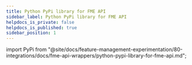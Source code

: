 ```yaml
---
title: Python PyPi library for FME API
sidebar_label: Python PyPi library for FME API
helpdocs_is_private: false
helpdocs_is_published: true
sidebar_position: 1
---
```



import PyPi from "@site/docs/feature-management-experimentation/80-integrations/docs/fme-api-wrappers/python-pypi-library-for-fme-api.md";

<PyPi />